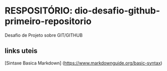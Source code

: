 # RESPOSITÓRIO: dio-desafio-github-primeiro-repositorio
Desafio de Projeto sobre GIT/GITHUB


## links uteis

[Sintaxe Basica Markdown] (https://www.markdownguide.org/basic-syntax)

